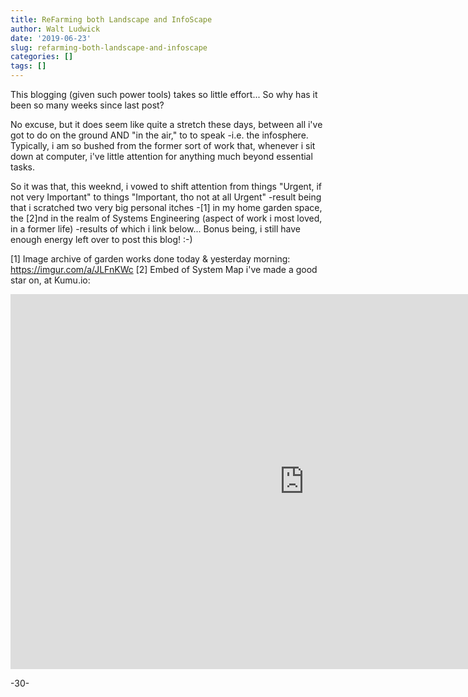 ```yaml
---
title: ReFarming both Landscape and InfoScape
author: Walt Ludwick
date: '2019-06-23'
slug: refarming-both-landscape-and-infoscape
categories: []
tags: []
---
```

This blogging (given such power tools) takes so little effort... So why has it been so many weeks since last post?

No excuse, but it does seem like quite a stretch these days, between all i've got to do on the ground AND "in the air," to to speak -i.e. the infosphere.  Typically, i am so bushed from the former sort of work that, whenever i sit down at computer, i've little attention for anything much beyond essential tasks. 

So it was that, this weeknd, i vowed to shift attention from things "Urgent, if not very Important" to things "Important, tho not at all Urgent" -result being that i scratched two very big personal itches -[1] in my home garden space, the [2]nd in the realm of Systems Engineering (aspect of work i most loved, in a former life) -results of which i link below... Bonus being, i still have enough energy left over to post this blog!  :-)

[1] Image archive of garden works done today & yesterday morning:  https://imgur.com/a/JLFnKWc
[2] Embed of System Map i've made a good star on, at Kumu.io:

<iframe
  src="https://embed.kumu.io/74c94dc51dda45d353f7750ff9b8ad6d"
  width="940" height="600" frameborder="0"></iframe>
  
  
-30-